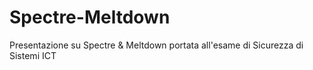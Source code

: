 # Spectre-Meltdown
Presentazione su Spectre &amp; Meltdown portata all'esame di Sicurezza di Sistemi ICT 
